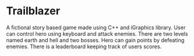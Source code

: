 # Trailblazer
A fictional story based game made using C++ and iGraphics library.
User can control hero using keyboard and attack enemies.
There are two levels named earth and hell and two bosses. 
Hero can gain points by defeating enemies.
There is a leaderboard keeping track of users scores.
